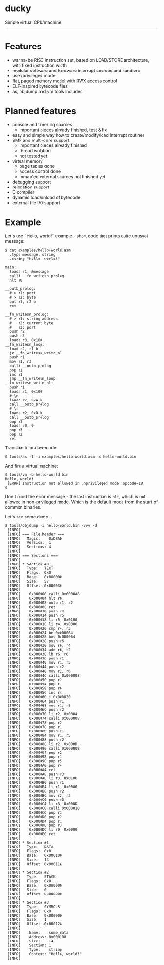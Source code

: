 ducky
=====

Simple virtual CPU/machine

- - -

# Features

* wanna-be RISC instruction set, based on LOAD/STORE architecture, with fixed instruction width
* modular software and hardware interrupt sources and handlers
* user/privileged mode
* flat, paged memory model with RWX access control
* ELF-inspired bytecode files
* as, objdump and vm tools included

# Planned features

* console and timer irq sources
  * important pieces already finished, test & fix
* easy and simple way how to create/modify/load interrupt routines
* SMP and multi-core support
  * important pieces already finished
  * thread isolation
  * not tested yet
* virtual memory
  * page tables done
  * access control done
  * mmap'ed external sources not finished yet
* debugging support
* relocation support
* C compiler
* dynamic load/unload of bytecode
* external file I/O support

# Example

Let's use "Hello, world!" example - short code that prints quite unusual message:

```
$ cat examples/hello-world.asm
  .type message, string
  .string "Hello, world!"

main:
  loada r1, &message
  calli __fn_writesn_prolog
  hlt r0

__outb_prolog:
  # > r1: port
  # > r2: byte
  out r1, r2 b
  ret

__fn_writesn_prolog:
  # > r1: string address
  #   r2: current byte
  #   r3: port
  push r2
  push r3
  loada r3, 0x100
__fn_writesn_loop:
  load r2, r1 b
  jz __fn_writesn_write_nl
  push r1
  mov r1, r3
  calli __outb_prolog
  pop r1
  inc r1
  jmp __fn_writesn_loop
__fn_writesn_write_nl:
  push r1
  loada r1, 0x100
  # \n
  loada r2, 0xA b
  call __outb_prolog
  # \r
  loada r2, 0xD b
  call __outb_prolog
  pop r1
  loada r0, 0
  pop r3
  pop r2
  ret
```

Translate it into bytecode:

```
$ tools/as -f -i examples/hello-world.asm -o hello-world.bin
```

And fire a virtual machine:

```
$ tools/vm -b hello-world.bin          
Hello, world!
 [ERRR] Instruction not allowed in unprivileged mode: opcode=18 
$
```

Don't mind the error message - the last instruction is ```hlt```, which is not allowed in non-privileged mode. Which is the default mode from the start of common binaries.

Let's see some dump...

```
$ tools/objdump -i hello-world.bin -vvv -d
 [INFO] 
 [INFO] === File header === 
 [INFO]   Magic:    0xDEAD 
 [INFO]   Version:  1 
 [INFO]   Sections: 4 
 [INFO] 
 [INFO] === Sections === 
 [INFO] 
 [INFO] * Section #0 
 [INFO]   Type:   TEXT 
 [INFO]   Flags:  0x0 
 [INFO]   Base:   0x000000 
 [INFO]   Size:   57 
 [INFO]   Offset: 0x000036 
 [INFO] 
 [INFO]    0x000000 calli 0x0000A8 
 [INFO]    0x000004 hlt r0 
 [INFO]    0x000008 outb r1, r2 
 [INFO]    0x00000C ret 
 [INFO]    0x000010 push r4 
 [INFO]    0x000014 push r5 
 [INFO]    0x000018 li r5, 0x0100 
 [INFO]    0x00001C li r4, 0x0000 
 [INFO]    0x000020 cmp r4, r3 
 [INFO]    0x000024 be 0x000064 
 [INFO]    0x000028 bns 0x000064 
 [INFO]    0x00002C push r6 
 [INFO]    0x000030 mov r6, r4 
 [INFO]    0x000034 add r6, r2 
 [INFO]    0x000038 lb r6, r6 
 [INFO]    0x00003C push r1 
 [INFO]    0x000040 mov r1, r5 
 [INFO]    0x000044 push r2 
 [INFO]    0x000048 mov r2, r6 
 [INFO]    0x00004C calli 0x000008 
 [INFO]    0x000050 pop r2 
 [INFO]    0x000054 pop r1 
 [INFO]    0x000058 pop r6 
 [INFO]    0x00005C inc r4 
 [INFO]    0x000060 j 0x000020 
 [INFO]    0x000064 push r1 
 [INFO]    0x000068 mov r1, r5 
 [INFO]    0x00006C push r2 
 [INFO]    0x000070 li r2, 0x000A 
 [INFO]    0x000074 calli 0x000008 
 [INFO]    0x000078 pop r2 
 [INFO]    0x00007C pop r1 
 [INFO]    0x000080 push r1 
 [INFO]    0x000084 mov r1, r5 
 [INFO]    0x000088 push r2 
 [INFO]    0x00008C li r2, 0x000D 
 [INFO]    0x000090 calli 0x000008 
 [INFO]    0x000094 pop r2 
 [INFO]    0x000098 pop r1 
 [INFO]    0x00009C pop r5 
 [INFO]    0x0000A0 pop r4 
 [INFO]    0x0000A4 ret 
 [INFO]    0x0000A8 push r3 
 [INFO]    0x0000AC li r3, 0x0100 
 [INFO]    0x0000B0 push r1 
 [INFO]    0x0000B4 li r1, 0x0000 
 [INFO]    0x0000B8 push r2 
 [INFO]    0x0000BC mov r2, r3 
 [INFO]    0x0000C0 push r3 
 [INFO]    0x0000C4 li r3, 0x000D 
 [INFO]    0x0000C8 calli 0x000010 
 [INFO]    0x0000CC pop r3 
 [INFO]    0x0000D0 pop r2 
 [INFO]    0x0000D4 pop r1 
 [INFO]    0x0000D8 pop r3 
 [INFO]    0x0000DC li r0, 0x0000 
 [INFO]    0x0000E0 ret 
 [INFO] 
 [INFO] * Section #1 
 [INFO]   Type:   DATA 
 [INFO]   Flags:  0x0 
 [INFO]   Base:   0x000100 
 [INFO]   Size:   14 
 [INFO]   Offset: 0x00011A 
 [INFO] 
 [INFO] * Section #2 
 [INFO]   Type:   STACK 
 [INFO]   Flags:  0x0 
 [INFO]   Base:   0x000000 
 [INFO]   Size:   0 
 [INFO]   Offset: 0x000000 
 [INFO] 
 [INFO] * Section #3 
 [INFO]   Type:   SYMBOLS 
 [INFO]   Flags:  0x0 
 [INFO]   Base:   0x000000 
 [INFO]   Size:   1 
 [INFO]   Offset: 0x000128 
 [INFO] 
 [INFO]    Name:    some_data 
 [INFO]    Address: 0x000100 
 [INFO]    Size:    14 
 [INFO]    Section: 1 
 [INFO]    Type:    string 
 [INFO]    Content: "Hello, world!" 
 [INFO]
```
